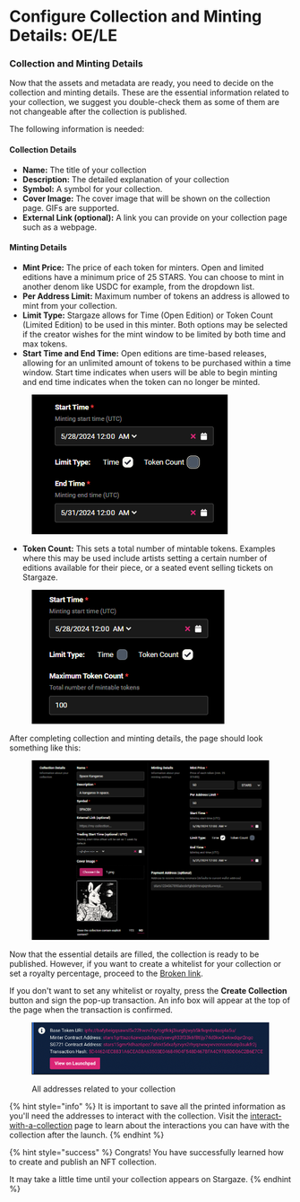 # Configure Collection and Minting Details: OE/LE

### Collection and Minting Details

Now that the assets and metadata are ready, you need to decide on the collection and minting details. These are the essential information related to your collection, we suggest you double-check them as some of them are not changeable after the collection is published.

The following information is needed:

#### Collection Details

* **Name:** The title of your collection
* **Description:** The detailed explanation of your collection
* **Symbol:** A symbol for your collection.
* **Cover Image:** The cover image that will be shown on the collection page. GIFs are supported.
* **External Link (optional):** A link you can provide on your collection page such as a webpage.



#### Minting Details

* **Mint Price:** The price of each token for minters. Open and limited editions have a minimum price of 25 STARS. You can choose to mint in another denom like USDC for example, from the dropdown list.
* **Per Address Limit:** Maximum number of tokens an address is allowed to mint from your collection.
* **Limit Type:** Stargaze allows for Time (Open Edition) or Token Count (Limited Edition) to be used in this minter. Both options may be selected if the creator wishes for the mint window to be limited by both time and max tokens.
* **Start Time and End Time:** Open editions are time-based releases, allowing for an unlimited amount of tokens to be purchased within a time window. Start time indicates when users will be able to begin minting and end time indicates when the token can no longer be minted.

<figure><img src="../../../../.gitbook/assets/image (31).png" alt=""><figcaption></figcaption></figure>

* **Token Count:** This sets a total number of mintable tokens. Examples where this may be used include artists setting a certain number of editions available for their piece, or a seated event selling tickets on Stargaze.

<figure><img src="../../../../.gitbook/assets/image (30).png" alt=""><figcaption></figcaption></figure>

After completing collection and minting details, the page should look something like this:

<figure><img src="../../../../.gitbook/assets/image (29).png" alt=""><figcaption></figcaption></figure>

Now that the essential details are filled, the collection is ready to be published. However, if you want to create a whitelist for your collection or set a royalty percentage, proceed to the [Broken link](broken-reference "mention").

If you don't want to set any whitelist or royalty, press the **Create Collection** button and sign the pop-up transaction. An info box will appear at the top of the page when the transaction is confirmed.

<figure><img src="../../../../.gitbook/assets/image (8) (1).png" alt=""><figcaption><p>All addresses related to your collection</p></figcaption></figure>

{% hint style="info" %}
It is important to save all the printed information as you'll need the addresses to interact with the collection. Visit the [interact-with-a-collection](../../interact-with-a-collection/ "mention") page to learn about the interactions you can have with the collection after the launch.
{% endhint %}

{% hint style="success" %}
Congrats! You have successfully learned how to create and publish an NFT collection.

It may take a little time until your collection appears on Stargaze.
{% endhint %}
